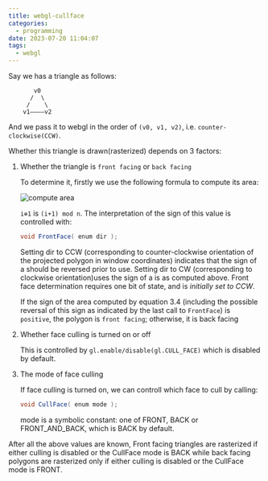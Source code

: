 ```yaml
---
title: webgl-cullface
categories:
  - programming
date: 2023-07-20 11:04:07
tags:
  - webgl
---
```


Say we has a triangle as follows:
```
       v0
      /  \
     /    \
    v1————v2
```
And we pass it to webgl in the order of `(v0, v1, v2)`, i.e. `counter-clockwise(CCW)`.

Whether this triangle is drawn(rasterized) depends on 3 factors:

1. Whether the triangle is `front facing` or `back facing`

    To determine it, firstly we use the following formula to compute its area:

    ![compute area](../images/area-compute.png)

    `i⊕1` is `(i+1) mod n`. The interpretation of the sign of this value is controlled with:

    ```glsl
    void FrontFace( enum dir );
    ```
    Setting dir to CCW (corresponding to counter-clockwise orientation of the projected polygon in window coordinates) indicates that the sign of a should be reversed prior to use. Setting dir to CW (corresponding to clockwise orientation)uses the sign of a is as computed above. Front face determination requires one bit of state, and is *initially set to CCW*.

    If the sign of the area computed by equation 3.4 (including the possible reversal of this sign as indicated by the last call to `FrontFace`) is `positive`, the polygon is `front facing`; otherwise, it is back facing

2. Whether face culling is turned on or off

    This is controlled by `gl.enable/disable(gl.CULL_FACE)` which is disabled by default.

3. The mode of face culling

    If face culling is turned on, we can controll which face to cull by calling:

    ```glsl
    void CullFace( enum mode );
    ```

    mode is a symbolic constant: one of FRONT, BACK or FRONT_AND_BACK, which is BACK by default.

After all the above values are known, Front facing triangles are rasterized if either culling is disabled or the CullFace mode is BACK while back facing polygons are rasterized only if either culling is disabled or the CullFace mode is FRONT.